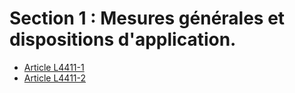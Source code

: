 # Section 1 : Mesures générales et dispositions d'application.

* [Article L4411-1](./LEGIARTI000025021365.md)
* [Article L4411-2](./LEGIARTI000025021363.md)
